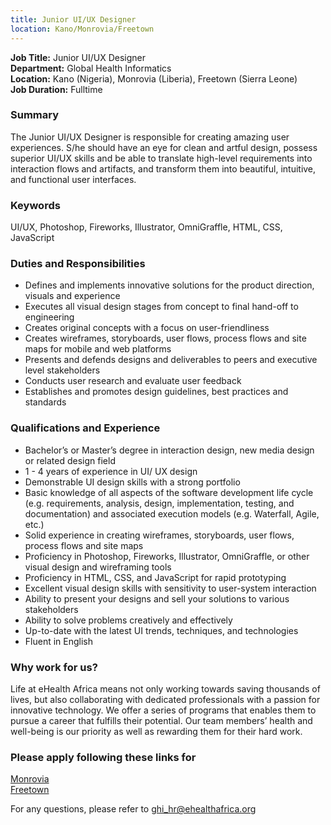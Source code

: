 ```yaml
---
title: Junior UI/UX Designer
location: Kano/Monrovia/Freetown
---
```

**Job Title:** Junior UI/UX Designer  
**Department:** Global Health Informatics  
**Location:** Kano (Nigeria), Monrovia (Liberia), Freetown (Sierra Leone)  
**Job Duration:** Fulltime

### Summary
The Junior UI/UX Designer is responsible for creating amazing user experiences. S/he should have an eye for clean and artful design, possess superior UI/UX skills and be able to translate high-level requirements into interaction flows and artifacts, and transform them into beautiful, intuitive, and functional user interfaces.

### Keywords
UI/UX, Photoshop, Fireworks, Illustrator, OmniGraffle, HTML, CSS, JavaScript

### Duties and Responsibilities

* Defines and implements innovative solutions for the product direction, visuals and experience
* Executes all visual design stages from concept to final hand-off to engineering
* Creates original concepts with a focus on user-friendliness
* Creates wireframes, storyboards, user flows, process flows and site maps for mobile and web platforms
* Presents and defends designs and deliverables to peers and executive level stakeholders
* Conducts user research and evaluate user feedback
* Establishes and promotes design guidelines, best practices and standards

### Qualifications and Experience

* Bachelor’s or Master’s degree in interaction design, new media design or related design field
* 1 - 4 years of experience in UI/ UX design
* Demonstrable UI design skills with a strong portfolio
* Basic knowledge of all aspects of the software development life cycle (e.g. requirements, analysis, design, implementation, testing, and documentation) and associated execution models (e.g. Waterfall, Agile, etc.)
* Solid experience in creating wireframes, storyboards, user flows, process flows and site maps
* Proficiency in Photoshop, Fireworks, Illustrator, OmniGraffle, or other visual design and wireframing tools
* Proficiency in HTML, CSS, and JavaScript for rapid prototyping
* Excellent visual design skills with sensitivity to user-system interaction
* Ability to present your designs and sell your solutions to various stakeholders
* Ability to solve problems creatively and effectively
* Up-to-date with the latest UI trends, techniques, and technologies
* Fluent in English

### Why work for us?
Life at eHealth Africa means not only working towards saving thousands of lives, but also collaborating with dedicated professionals with a passion for innovative technology. We offer a series of programs that enables them to pursue a career that fulfills their potential. Our team members’ health and well-being is our priority as well as rewarding them for their hard work.

### Please apply following these links for
[Monrovia](http://ehealthafrica.applytojob.com/apply/uotWAy/Junior-UIUX-Designer)  
[Freetown](http://ehealthafrica.applytojob.com/apply/pVaM1z/Junior-UIUX-Designer)  

For any questions, please refer to [ghi_hr@ehealthafrica.org](mailto:ghi_hr@ehealthafrica.org)

